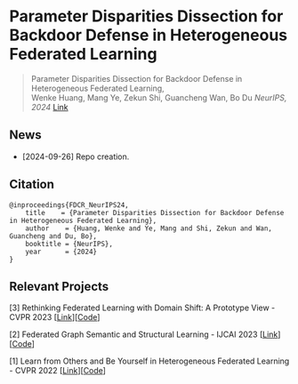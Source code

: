 # Parameter Disparities Dissection for Backdoor Defense in Heterogeneous Federated Learning

> Parameter Disparities Dissection for Backdoor Defense in Heterogeneous Federated Learning,            
> Wenke Huang, Mang Ye, Zekun Shi, Guancheng Wan, Bo Du
> *NeurIPS, 2024*
> [Link]()

## News
* [2024-09-26] Repo creation.


## Citation
```
@inproceedings{FDCR_NeurIPS24,
    title    = {Parameter Disparities Dissection for Backdoor Defense in Heterogeneous Federated Learning},
    author    = {Huang, Wenke and Ye, Mang and Shi, Zekun and Wan, Guancheng and Du, Bo},
    booktitle = {NeurIPS},
    year      = {2024}
}
```

## Relevant Projects
[3] Rethinking Federated Learning with Domain Shift: A Prototype View - CVPR 2023 [[Link](https://openaccess.thecvf.com/content/CVPR2023/papers/Huang_Rethinking_Federated_Learning_With_Domain_Shift_A_Prototype_View_CVPR_2023_paper.pdf)][[Code](https://github.com/WenkeHuang/RethinkFL)]

[2] Federated Graph Semantic and Structural Learning - IJCAI 2023 [[Link](https://marswhu.github.io/publications/files/FGSSL.pdf)][[Code](https://github.com/wgc-research/fgssl)]

[1] Learn from Others and Be Yourself in Heterogeneous Federated Learning - CVPR 2022 [[Link](https://openaccess.thecvf.com/content/CVPR2022/papers/Huang_Learn_From_Others_and_Be_Yourself_in_Heterogeneous_Federated_Learning_CVPR_2022_paper.pdf)][[Code](https://github.com/WenkeHuang/FCCL)]
